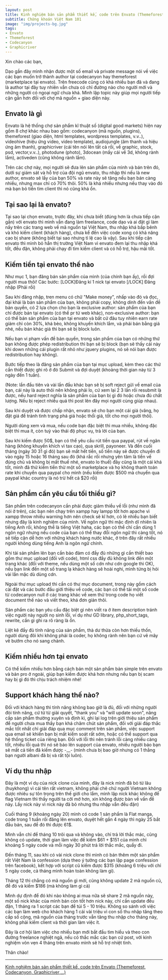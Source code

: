 ```yaml
---
layout: post
title: Kinh nghiệm bán sản phẩm thiết kế, code trên Envato (Themeforest, Codecanyon, Graphicriver,...)
subtitle: Chứng khoán Việt Nam 101
image: "img/projects-bg.jpg"
tags:
- Envato
- Themeforest
- Codecanyon
- Graphicriver
---
```


Xin chào các bạn,

Dạo gần đây mình nhận được một số email và private message nói về việc các bạn muốn trở thành author tại codecanyon hay themeforest (marketplace tại envato). Trên freecode cũng có khá nhiều bạn đã và đang là author tại đây tuy nhiên vẫn chưa có chỉ đường nào cho người mới và những người có ngoại ngữ chưa khá. Mình lập topic này giúp mọi người tiếp cận gần hơn đối với chợ mã nguồn + giao diện này.

## Envato là gì

Envato là hệ thống chợ sản phẩm kĩ thuật số (digital good markets) hiện nay gồm 8 chợ khác nhau bao gồm: codecanyon (mã nguồn, plugins), themeforest (giao diện, html templates, wordpress templates, v.v..), videohive (hiệu ứng video, video template), audiojungle (âm thanh và hiệu ứng âm thanh), graphicriver (cái tên nói lên tất cả rồi, về graphic, stock, psd, vector,v.v..), photodune (photo), 3docean (mấy cái về 3d, không rành lắm), activeden (cũng không rành lắm).

Trên các chợ này, mọi người sẽ đưa lên sản phẩm của mình và bán trên đó, dưới sự giám sát và hỗ trợ của đội ngũ envato, thu nhập thì nếu là new author, envato sẽ lấy của bạn 50% và rate này sẽ tăng nếu bạn bán càng nhiều, nhưng max chỉ có 70% thôi. 50% là khá nhiều nhưng nếu thay vào đó mà bạn bỏ tiền tìm client thì nó cũng khá ổn.

## Tại sao lại là envato?

Tại sao lại chọn envato, trước đây, khi chưa biết (đúng hơn là chưa tiếp cận gần) với envato thì mình vẫn đang làm freelance, code dạo và ai đặt gì làm nấy trên các trang web về mã nguồn tại Việt Nam, thu nhập khá bấp bênh và khó kiếm client (khách hàng), chưa kể đến việc code xong có khả năng cao bị share (không biết tại sao nhưng tỉ lệ cao là vậy). Sau khi tiếp cận envato thì mình bỏ hẳn thị trường Việt Nam vì envato đem lại thu nhập khá tốt, đều đặn, không phải chạy đi tìm kiếm client và có hỗ trợ, hậu mãi tốt.

## Kiếm tiền tại envato thế nào

Như mục 1, bạn đăng bán sản phẩm của mình (của chính bạn ấy), rồi đợi người mua thôi!
Các bước: [LOCK]Đăng kí 1 nick tại envato [/LOCK]
Đăng nhập (Phải rồi)

Sau khi đăng nhập, tren menu có chữ "Make money", nhấp vào đó và đọc, đại khái là bán sản phẩm của bạn, không phải copy, không dính đến vấn đề bản quyền, có 2 lựa chọn cho bạn là exclusive author: sản phẩm của bạn chỉ được bán tại envato (có thể pr từ web khác), non-exclusive author: bạn có thể bán sản phẩm của bạn tại envato và bất cứ đâu tuy nhiên earn rate giảm chỉ còn 30%, khá bèo, không khuyến khích lắm, và phải bán bằng giá nhé, nếu bán khác giá thì bạn sẽ bị block luôn.

Nếu bạn vi phạm vấn đề bản quyền, trong sản phẩm của bạn có những thứ bạn không được phép redistribution thì bạn sẽ bị block (bạn sẽ thấy cái này khi down những cái plugin rất nhỏ như jquery plugins, nó sẽ nói bạn được redistribution hay không).

Bước tiếp theo là đăng sản phẩm của bạn tại mục upload, kèm theo các thứ cần thiết được ghi rõ ở đó
Submit và đợi duyệt (khoảng thời gian này từ 3 ngày đến 1 tuần).

(Note: lần đầu tiên và vài lần đầu khác bạn sẽ bị soft reject gửi về email của bạn, cái này là auto thôi nên không phải lo, cứ xem lại 2 3 lần rồi resubmit là được, nếu hard reject nghĩa là sản phẩm của bạn bị gì đó hoặc chưa đủ chất lượng. Nếu bị reject nhiều quá thì post lên đây mọi người cùng giúp nhau).

Sau khi duyệt và được chấp nhận, envato sẽ cho bạn một cái giá (vâng, họ đặt giá để tránh tình trạng phá giá hoặc thổi giá, tốt cho mọi người thôi).

Người dùng xem và mua, nếu code bạn đặc biệt thì mua nhiều, không đặc biệt thì mua ít, còn tuỳ vào thái độ phục vụ, trả lời của bạn.

Sau khi kiếm được 50$, bạn có thể yêu cầu rút tiền qua paypal, rút về ngân hàng (không khuyến khích vì tax cao), qua skrill, payoneer. Và đến cuối tháng (ngày 30 31 gì đó) bạn sẽ mất hết tiền, số tiền này sẽ được chuyển đi vào ngày 15 hoặc 16 tháng sau đó (khá rắc rối nhưng yên tâm là tiền về đúng chủ và không bị mất thuế nhé, envato lo thuế) đây cũng là một cái khá tốt, mình đã thử kiếm tiền thừ một số marketplace và họ không thanh toán rate khi chuyển qua paypal cho mình (nếu kiếm được $500 mà chuyển qua paypal khác country là nó trừ hết cả $20 rồi)

## Sản phẩm cần yêu cầu tối thiểu gì?

Sản phẩm trên codecanyon cần phải được giảm thiểu về lỗi (như mình đã nói ở trên), các bạn nên chạy trên xampp hay lampp tốt hơn apache vì xampp throw nhiều warning hơn nên check sẽ kĩ hơn, có lẽ nhiều bạn biết nhưng đây là kinh nghiệm của mình. Về ngôn ngữ thì mặc định dĩ nhiên là tiếng Anh rồi, không thể là tiếng Việt haha, các bạn có thể chỉ cần dùng 1 ngôn ngữ nhưng nếu code của bạn có thể thay đổi ngôn ngữ thì càng tốt, nó sẽ tiếp cận dễ hơn với những khách hàng nước khác, ở trên đây rất nhiều người không dùng tiếng Anh là ngôn ngữ chính.

Khi tải sản phẩm lên bạn cần bảo đảm có đầy đủ những gì cần thiết bao gồm thư mục upload (đối với code), html css đầy đủ không link đến một trang khác (đối với theme, nếu dùng một số cdn như cdn google thì OK), nếu bạn link đến một số trang lạ khách hàng sẽ hoài nghi, mình từng bị hỏi vài lần mặc dù dùng cdn.

Ngoài thư mục upload thì cần có thư mục document, trong này gồm cách cài đặt và các bước đầu giới thiệu về code, các bạn có thể tải một số code từ codecanyon null ở các trang khác về xem thử trong code họ viết document thế nào và viết theo, khá đơn giản thôi.

Sản phẩm các bạn yêu cầu đặc biệt gì nên viết ra ở item description tránh việc người này người nọ sinh lỗi, ví dụ như GD library, php_short_tags, rewrite, cần gì ghi ra rõ ràng là ổn.

Liệt kê đầy đủ tính năng của sản phẩm, thà dư thừa còn hơn thiếu thốn, người dùng đôi khi không phải là coder, họ không rành nên bạn cứ vẽ mây vẽ bướm cho nó sang chảnh.

## Kiếm nhiều hơn tại envato

Có thể kiếm nhiều hơn bằng cách bán một sản phẩm bản simple trên envato và bản pro ở ngoài, giúp bạn kiếm được khá hơn nhưng nếu bạn bị scam hay bị gì đó thì chịu trách nhiệm nhé!

## Support khách hàng thế nào?

Đối với khách hàng thì tính năng không bao giờ là đủ, đối với những người đòi tính năng, cứ từ từ giải quyết, "thank you" và "will update soon", nâng cấp sản phẩm thường xuyên và định kì, ghi lại log trên giới thiệu sản phẩm để người chưa mua thấy bạn khá chăm chút sản phẩm, đối với giải đáp thắc mắc tốt nhất chỉ giải đáp qua mục comment trên sản phẩm, việc support qua email sẽ khiến bạn bị mất kiểm soát rất sớm, hoặc có thể support qua hệ thống ticket của riêng bạn. Đối với lỗi thì nên tránh lỗi càng nhiều càng tốt, nhiều lỗi quá thì nó sẽ báo lên support của envato, nhiều người báo bạn sẽ mất cả tiền đã kiếm được -__- (mình chưa bị bao giờ nhưng có 1 thằng bạn người albani đã bị và rất tội luôn).

## Ví dụ thu nhập

Đây là một ví dụ của nick clone của mình, đây là nick mình đã bỏ từ lâu (huykhong) vì cái tên rất vietnam, không phải chê chứ người Vietnam không được nhiêu sự tôn trọng trên thế giới cho lắm, mình lập nick khác không để flag Vietnam thì thấy người ta cởi mở hơn, xin không được bàn về vấn đề này.
Lấy nick này vì nick này đã bỏ nhưng thu nhập vẫn đều đặn)

Cuối tháng 9 (khoảng ngày 20) mình có code 1 sản phẩm là Flat manga, code trong 1 tuần rồi đăng lên envato, duyệt hết gần 4 ngày thì ngày 25 bắt đầu bán, sau để đó thì được 61$.

Mình vẫn chỉ để tháng 10 trôi qua và không vào, chỉ trả lời thắc mác, cũng không có update, thời gian làm việc để kiếm $61 + $151 của mình chỉ khoảng 5 ngày code và mỗi ngày 30 phút trả lời thắc mắc, quẩy đi.

Đến tháng 11, sau khi có vài nick clone thì mình có bán thêm một sản phẩm rất Việt Nam là confession (dựa theo ý tưởng các bạn lập page confession trên facebook), kết hợp với script cũ kiếm được $315 (khoảng 6 triệu với chỉ 5 ngày code, cả tháng mình hoàn toàn không làm gì).

Tháng 12 thì chẳng có mã nguồn gì mới, cũng không update 2 mã nguồn cũ, để đó và kiếm $186 (mà không làm gì cả)

Mình dự định để đó khi nào không ai mua nữa sẽ share 2 mã nguồn này, một số nick khác của mình bán còn tốt hơn nick này, chỉ cần update đều đặn, 1 tháng ra 1 script các bạn để túi 5 - 10 triệu. Không so sánh với việc các bạn làm web cho khách hàng 1 cái vài triệu vì con số thu nhập tăng theo cấp số cộng, mã nguồn của tháng trước vẫn tăng thu nhập cho tháng này, không phải kiếm client và thời gian làm việc ít.

Đây là cơ hội làm việc cho nhiều bạn mới bắt đầu tìm hiểu và theo con đường freelance nghiệt ngã, nếu có thắc mắc các bạn cứ post, với kinh nghiệm vỏn vẹn 4 tháng trên envato mình sẽ hỗ trợ nhiệt tình.

Thân chào!

-----

[Kinh nghiệm bán sản phẩm thiết kế, code trên Envato (Themeforest, Codecanyon, Graphicriver,...)](https://forum.vietdesigner.net/threads/kinh-nghiem-ban-san-pham-thiet-ke-code-tren-envato-themeforest-codecanyon-graphicriver.94277/)

